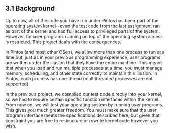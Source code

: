 ## 3.1 Background

Up to now, all of the code you have run under Pintos has been part of the operating system kernel--even the test code from the last assignment ran as part of the kernel and had full access to privileged parts of the system. However, for user programs running on top of the operating system access is restricted. This project deals with the consequences.

In Pintos (and most other OSes), we allow more than one process to run at a time but, just as in your previous programming experience, user programs are written under the illusion that they have the entire machine. This means that when you load and run multiple processes at a time, you must manage memory, scheduling, and other state correctly to maintain this illusion. In Pintos, each process has one thread (multithreaded processes are not supported).

In the previous project, we compiled our test code directly into your kernel, so we had to require certain specific function interfaces within the kernel. From now on, we will test your operating system by running user programs. This gives you much greater freedom. You must make sure that the user program interface meets the specifications described here, but given that constraint you are free to restructure or rewrite kernel code however you wish.
